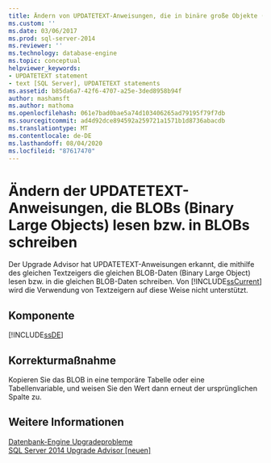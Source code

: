 ```yaml
---
title: Ändern von UPDATETEXT-Anweisungen, die in binäre große Objekte (BLOB) lesen und schreiben | Microsoft-Dokumentation
ms.custom: ''
ms.date: 03/06/2017
ms.prod: sql-server-2014
ms.reviewer: ''
ms.technology: database-engine
ms.topic: conceptual
helpviewer_keywords:
- UPDATETEXT statement
- text [SQL Server], UPDATETEXT statements
ms.assetid: b85da6a7-42f6-4707-a25e-3ded8958b94f
author: mashamsft
ms.author: mathoma
ms.openlocfilehash: 061e7bad0bae5a74d103406265ad79195f79f7db
ms.sourcegitcommit: ad4d92dce894592a259721a1571b1d8736abacdb
ms.translationtype: MT
ms.contentlocale: de-DE
ms.lasthandoff: 08/04/2020
ms.locfileid: "87617470"
---
```

# <a name="modify-updatetext-statements-that-read-and-write-to-binary-large-objects-blobs"></a>Ändern der UPDATETEXT-Anweisungen, die BLOBs (Binary Large Objects) lesen bzw. in BLOBs schreiben
  Der Upgrade Advisor hat UPDATETEXT-Anweisungen erkannt, die mithilfe des gleichen Textzeigers die gleichen BLOB-Daten (Binary Large Object) lesen bzw. in die gleichen BLOB-Daten schreiben. Von [!INCLUDE[ssCurrent](../../includes/sscurrent-md.md)] wird die Verwendung von Textzeigern auf diese Weise nicht unterstützt.  
  
## <a name="component"></a>Komponente  
 [!INCLUDE[ssDE](../../includes/ssde-md.md)]  
  
## <a name="corrective-action"></a>Korrekturmaßnahme  
 Kopieren Sie das BLOB in eine temporäre Tabelle oder eine Tabellenvariable, und weisen Sie den Wert dann erneut der ursprünglichen Spalte zu.  
  
## <a name="see-also"></a>Weitere Informationen  
 [Datenbank-Engine Upgradeprobleme](../../../2014/sql-server/install/database-engine-upgrade-issues.md)   
 [SQL Server 2014 Upgrade Advisor &#91;neuen&#93;](sql-server-2014-upgrade-advisor.md)  
  
  
